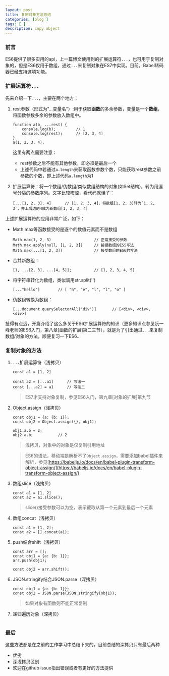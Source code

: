 ```yaml
---
layout: post
title: 复制对象方法总结
categories: [blog ]
tags: [ ]
description: copy object
---
```


### 前言

ES6提供了很多实用的api，上一篇博文使用到的扩展运算符`...`，也可用于复制对象的，但是ES6仅用于数组，通过`...`来复制对象在ES7中实现。目前，Babel转码器已经支持这项功能。

### 扩展运算符`...`

先来介绍一下`...`，主要在两个地方：

1. rest参数（形式为"...变量名"）:用于获取**函数**的多余参数，变量是一个**数组**，将函数参数多余的参数放入数组中。

    ```
    function a(b, ...rest) {
        console.log(b);         // 1
        console.log(rest);      // [2, 3, 4]
    }
    a(1, 2, 3, 4);
    ```

    这里有两点需要注意：
    
    - rest参数之后不能有其他参数，即必须是最后一个
    - 上述代码中若通过`a.length`来获取函数参数个数，只能获取rest参数之前参数的个数，即上述代码`a.length`为1

2.  扩展运算符：将一个数组/伪数组/类似数组结构的对象(如Set结构)，转为用逗号分隔的参数序列。文字比较晦涩，看代码就懂了：

    ```
    [...[1, 2, 3], 4]      // [1, 2, 3, 4]，将数组[1, 2, 3]转为`1, 2, 3`，并上后边的4成为新数组[1, 2, 3, 4]
    ```

上述扩展运算符的应用非常广泛，如下：

- Math.max等函数接受的是逐个的数值元素而不是数组

    ```
    Math.max(1, 2, 3)                   // 正常接受的参数
    Math.max.apply(null, [1, 2, 3])     // 接受数组的ES5写法
    Math.max(...[1, 2, 3])              // 接受数组的ES6的写法
    ```

- 合并新数组：

    ```
    [1, ...[2, 3], ...[4, 5]];          // [1, 2, 3, 4, 5]
    ```

- 将字符串转化为数组，类似调用str.split('')

    ```
    [..."hello"]        // [ "h", "e", "l", "l", "o" ]
    ```

- 伪数组转换为数组：

    ```
    [...document.querySelectorAll('div')]       // [<div>, <div>, <div>]
    ```

扯得有点远，开篇介绍了这么多关于ES6扩展运算符的知识（更多知识点参见阮一峰老师的ES6入门，第八章[函数的扩展]第二三节），就是为了引出通过`...`来复制数组/对象的方法，顺便复习一下ES6...

### 复制对象的方法

1. `...`扩展运算符（浅拷贝）

    ```
    const a1 = [1, 2]

    const a2 = [...a1]      // 写法一
    const [...a2] = a1      // 写法二
    ```

    > ES7才支持对象复制，参见ES6入门，第九章[对象的扩展]第九节

2. Object.assign（浅拷贝）

    ```
    const obj1 = {a: {b: 1}};
    const obj2 = Object.assign({}, obj1);

    obj1.a.b = 2;
    obj2.a.b;           // 2 
    ```

    > 浅拷贝，对象中的对象是仅复制引用地址

    > ES6的语法，移动端是解析不了`Object.assign`，需要添加babel插件来解析，参见[https://babeljs.io/docs/en/babel-plugin-transform-object-assign/](https://babeljs.io/docs/en/babel-plugin-transform-object-assign/)

3. 数组slice（浅拷贝）

    ```
    const a1 = [1, 2]
    const a2 = a1.slice();
    ```

    > slice()接受参数可以为空，表示截取从第一个元素到最后一个元素

4. 数组concat（浅拷贝）

    ```
    const a1 = [1, 2];
    const a2 = [].concat(a1);
    ```

5. push结合shift（浅拷贝）

    ```
    const arr = [];
    const obj1 = {a: {b: 1}};
    arr.push(obj1);

    const obj2 = arr.shift();
    ```

6. JSON.stringify结合JSON.parse（深拷贝）

    ```
    const obj1 = {a: {b: 1}};
    const obj2 = JSON.parse(JSON.stringify(obj1));
    ```

    > 如果对象有函数则不能正常复制

7. 递归遍历对象（深拷贝）

    ```

    ```


### 最后

这些方法都是在之前的工作学习中总结下来的，目前总结的深拷贝只有最后两种

 - 优劣
 - 深浅拷贝区别
 - 欢迎在github issue指出错误或者有更好的方法提供
